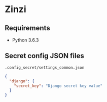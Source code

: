 # Zinzi

## Requirements

- Python 3.6.3

## Secret config JSON files

`.config_secret/settings_common.json`

```json
{
  "django": {
    "secret_key": "Django secret key value"
  }
}
```

